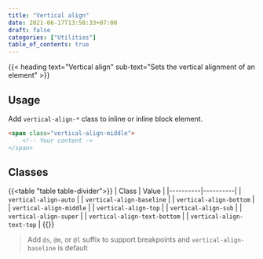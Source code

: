 ```yaml
---
title: "Vertical align"
date: 2021-06-17T13:58:33+07:00
draft: false
categories: ["Utilities"]
table_of_contents: true
---
```


{{< heading text="Vertical align" sub-text="Sets the vertical alignment of an element" >}}

## Usage

Add `vertical-align-*` class to inline or inline block element.

``` html
<span class="vertical-align-middle">
    <!-- Your content ->
</span>
```

## Classes

{{<table "table table-divider">}}
| Class | Value |
|----------|----------|
| `vertical-align-auto` |
| `vertical-align-baseline` |
| `vertical-align-bottom` |
| `vertical-align-middle` |
| `vertical-align-top` |
| `vertical-align-sub` |
| `vertical-align-super` |
| `vertical-align-text-bottom` |
| `vertical-align-text-top` |
{{</table>}}

> Add `@s`, `@m`, or `@l` suffix to support breakpoints and `vertical-align-baseline` is default